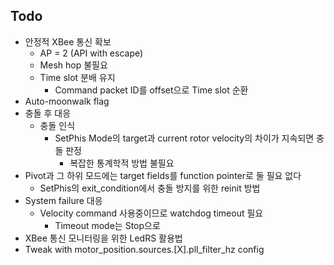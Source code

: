 ## Todo
- 안정적 XBee 통신 확보
  - AP = 2 (API with escape)
  - Mesh hop 불필요
  - Time slot 분배 유지
    - Command packet ID를 offset으로 Time slot 순환
- Auto-moonwalk flag
- 충돌 후 대응
  - 충돌 인식
    - SetPhis Mode의 target과 current rotor velocity의 차이가 지속되면 충돌 판정
      - 복잡한 통계학적 방법 불필요
- Pivot과 그 하위 모드에는 target fields를 function pointer로 둘 필요 없다
  - SetPhis의 exit_condition에서 충돌 방지를 위한 reinit 방법
- System failure 대응
  - Velocity command 사용중이므로 watchdog timeout 필요
    - Timeout mode는 Stop으로
- XBee 통신 모니터링을 위한 LedRS 활용법
- Tweak with motor_position.sources.[X].pll_filter_hz config